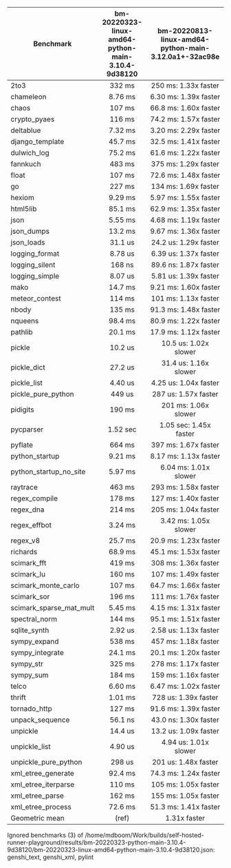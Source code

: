 | Benchmark               | bm-20220323-linux-amd64-python-main-3.10.4-9d38120 | bm-20220813-linux-amd64-python-main-3.12.0a1+-32ac98e |
|-------------------------|:--------------------------------------------------:|:-----------------------------------------------------:|
| 2to3                    | 332 ms                                             | 250 ms: 1.33x faster                                  |
| chameleon               | 8.76 ms                                            | 6.30 ms: 1.39x faster                                 |
| chaos                   | 107 ms                                             | 66.8 ms: 1.60x faster                                 |
| crypto_pyaes            | 116 ms                                             | 74.2 ms: 1.57x faster                                 |
| deltablue               | 7.32 ms                                            | 3.20 ms: 2.29x faster                                 |
| django_template         | 45.7 ms                                            | 32.5 ms: 1.41x faster                                 |
| dulwich_log             | 75.2 ms                                            | 61.6 ms: 1.22x faster                                 |
| fannkuch                | 483 ms                                             | 375 ms: 1.29x faster                                  |
| float                   | 107 ms                                             | 72.6 ms: 1.48x faster                                 |
| go                      | 227 ms                                             | 134 ms: 1.69x faster                                  |
| hexiom                  | 9.29 ms                                            | 5.97 ms: 1.55x faster                                 |
| html5lib                | 85.1 ms                                            | 62.9 ms: 1.35x faster                                 |
| json                    | 5.55 ms                                            | 4.68 ms: 1.19x faster                                 |
| json_dumps              | 13.2 ms                                            | 9.67 ms: 1.36x faster                                 |
| json_loads              | 31.1 us                                            | 24.2 us: 1.29x faster                                 |
| logging_format          | 8.78 us                                            | 6.39 us: 1.37x faster                                 |
| logging_silent          | 168 ns                                             | 89.6 ns: 1.87x faster                                 |
| logging_simple          | 8.07 us                                            | 5.81 us: 1.39x faster                                 |
| mako                    | 14.7 ms                                            | 9.21 ms: 1.60x faster                                 |
| meteor_contest          | 114 ms                                             | 101 ms: 1.13x faster                                  |
| nbody                   | 135 ms                                             | 91.3 ms: 1.48x faster                                 |
| nqueens                 | 98.4 ms                                            | 80.9 ms: 1.22x faster                                 |
| pathlib                 | 20.1 ms                                            | 17.9 ms: 1.12x faster                                 |
| pickle                  | 10.2 us                                            | 10.5 us: 1.02x slower                                 |
| pickle_dict             | 27.2 us                                            | 31.4 us: 1.16x slower                                 |
| pickle_list             | 4.40 us                                            | 4.25 us: 1.04x faster                                 |
| pickle_pure_python      | 449 us                                             | 287 us: 1.57x faster                                  |
| pidigits                | 190 ms                                             | 201 ms: 1.06x slower                                  |
| pycparser               | 1.52 sec                                           | 1.05 sec: 1.45x faster                                |
| pyflate                 | 664 ms                                             | 397 ms: 1.67x faster                                  |
| python_startup          | 9.21 ms                                            | 8.17 ms: 1.13x faster                                 |
| python_startup_no_site  | 5.97 ms                                            | 6.04 ms: 1.01x slower                                 |
| raytrace                | 463 ms                                             | 293 ms: 1.58x faster                                  |
| regex_compile           | 178 ms                                             | 127 ms: 1.40x faster                                  |
| regex_dna               | 214 ms                                             | 205 ms: 1.04x faster                                  |
| regex_effbot            | 3.24 ms                                            | 3.42 ms: 1.05x slower                                 |
| regex_v8                | 25.7 ms                                            | 20.9 ms: 1.23x faster                                 |
| richards                | 68.9 ms                                            | 45.1 ms: 1.53x faster                                 |
| scimark_fft             | 419 ms                                             | 308 ms: 1.36x faster                                  |
| scimark_lu              | 160 ms                                             | 107 ms: 1.49x faster                                  |
| scimark_monte_carlo     | 107 ms                                             | 64.7 ms: 1.66x faster                                 |
| scimark_sor             | 196 ms                                             | 111 ms: 1.76x faster                                  |
| scimark_sparse_mat_mult | 5.45 ms                                            | 4.15 ms: 1.31x faster                                 |
| spectral_norm           | 144 ms                                             | 95.1 ms: 1.51x faster                                 |
| sqlite_synth            | 2.92 us                                            | 2.58 us: 1.13x faster                                 |
| sympy_expand            | 538 ms                                             | 457 ms: 1.18x faster                                  |
| sympy_integrate         | 24.1 ms                                            | 20.1 ms: 1.20x faster                                 |
| sympy_str               | 325 ms                                             | 278 ms: 1.17x faster                                  |
| sympy_sum               | 184 ms                                             | 159 ms: 1.16x faster                                  |
| telco                   | 6.60 ms                                            | 6.47 ms: 1.02x faster                                 |
| thrift                  | 1.01 ms                                            | 728 us: 1.39x faster                                  |
| tornado_http            | 127 ms                                             | 91.6 ms: 1.39x faster                                 |
| unpack_sequence         | 56.1 ns                                            | 43.0 ns: 1.30x faster                                 |
| unpickle                | 14.4 us                                            | 13.2 us: 1.09x faster                                 |
| unpickle_list           | 4.90 us                                            | 4.94 us: 1.01x slower                                 |
| unpickle_pure_python    | 298 us                                             | 201 us: 1.48x faster                                  |
| xml_etree_generate      | 92.4 ms                                            | 74.3 ms: 1.24x faster                                 |
| xml_etree_iterparse     | 110 ms                                             | 105 ms: 1.05x faster                                  |
| xml_etree_parse         | 162 ms                                             | 155 ms: 1.05x faster                                  |
| xml_etree_process       | 72.6 ms                                            | 51.3 ms: 1.41x faster                                 |
| Geometric mean          | (ref)                                              | 1.31x faster                                          |
Ignored benchmarks (3) of /home/mdboom/Work/builds/self-hosted-runner-playground/results/bm-20220323-python-main-3.10.4-9d38120/bm-20220323-linux-amd64-python-main-3.10.4-9d38120.json: genshi_text, genshi_xml, pylint
